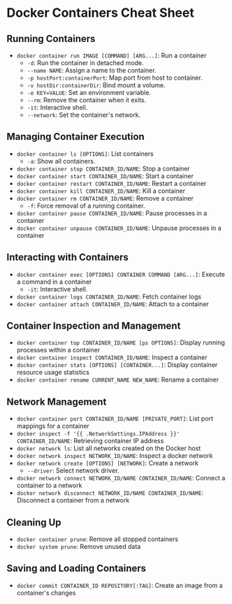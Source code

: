 # Docker Containers Cheat Sheet

## Running Containers

- `docker container run IMAGE [COMMAND] [ARG...]`: Run a container
    - `-d`: Run the container in detached mode.
    - `--name NAME`: Assign a name to the container.
    - `-p hostPort:containerPort`: Map port from host to container.
    - `-v hostDir:containerDir`: Bind mount a volume.
    - `-e KEY=VALUE`: Set an environment variable.
    - `--rm`: Remove the container when it exits.
    - `-it`: Interactive shell.
    - `--network`: Set the container's network.

## Managing Container Execution

- `docker container ls [OPTIONS]`: List containers
    - `-a`: Show all containers.
- `docker container stop CONTAINER_ID/NAME`: Stop a container
- `docker container start CONTAINER_ID/NAME`: Start a container
- `docker container restart CONTAINER_ID/NAME`: Restart a container
- `docker container kill CONTAINER_ID/NAME`: Kill a container
- `docker container rm CONTAINER_ID/NAME`: Remove a container
    - `-f`: Force removal of a running container.
- `docker container pause CONTAINER_ID/NAME`: Pause processes in a container
- `docker container unpause CONTAINER_ID/NAME`: Unpause processes in a container

## Interacting with Containers

- `docker container exec [OPTIONS] CONTAINER COMMAND [ARG...]`: Execute a command in a container
    - `-it`: Interactive shell.
- `docker container logs CONTAINER_ID/NAME`: Fetch container logs
- `docker container attach CONTAINER_ID/NAME`: Attach to a container

## Container Inspection and Management

- `docker container top CONTAINER_ID/NAME [ps OPTIONS]`: Display running processes within a container
- `docker container inspect CONTAINER_ID/NAME`: Inspect a container
- `docker container stats [OPTIONS] [CONTAINER...]`: Display container resource usage statistics
- `docker container rename CURRENT_NAME NEW_NAME`: Rename a container

## Network Management

- `docker container port CONTAINER_ID/NAME [PRIVATE_PORT]`: List port mappings for a container
- `docker inspect -f '{{ .NetworkSettings.IPAddress }}' CONTAINER_ID/NAME`: Retrieving container IP address
- `docker network ls`: List all networks created on the Docker host
- `docker network inspect NETWORK_ID/NAME`: Inspect a docker network
- `docker network create [OPTIONS] [NETWORK]`: Create a network
    - `--driver`: Select network driver.
- `docker network connect NETWORK_ID/NAME CONTAINER_ID/NAME`: Connect a container to a network
- `docker network disconnect NETWORK_ID/NAME CONTAINER_ID/NAME`: Disconnect a container from a network

## Cleaning Up

- `docker container prune`: Remove all stopped containers
- `docker system prune`: Remove unused data

## Saving and Loading Containers

- `docker commit CONTAINER_ID REPOSITORY[:TAG]`: Create an image from a container's changes
